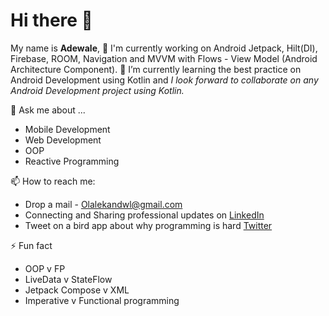 # Hi there 👋

<!--
**appleobject/appleobject** is a ✨ _special_ ✨ repository because its `README.md` (this file) appears on your GitHub profile.

Here are some ideas to get you started:

- 🔭 I’m currently working on ...
- 🌱 I’m currently learning ...
- 👯 I’m looking to collaborate on ...
- 🤔 I’m looking for help with ...
- 💬 Ask me about ...
- 📫 How to reach me: ...
- 😄 Pronouns: ...
- ⚡ Fun fact: ...
-->

My name is **Adewale**, 🔭 I'm currently working on Android Jetpack, Hilt(DI), Firebase, ROOM, Navigation and MVVM with Flows - View Model (Android Architecture Component).
🌱 I’m currently learning the best practice on Android Development using Kotlin and _I look forward to collaborate on any Android Development project using *Kotlin*._

💬 Ask me about ...

- Mobile Development
- Web Development
- OOP
- Reactive Programming

📫 How to reach me:

- Drop a mail - Olalekandwl@gmail.com
- Connecting and Sharing professional updates on [LinkedIn](https://www.linkedin.com/in/olalekan-adewale-4703b1b2/)
- Tweet on a bird app about why programming is hard [Twitter](https://twitter.com/Kvng_Adewale)

⚡ Fun fact

- OOP v FP
- LiveData v StateFlow
- Jetpack Compose v XML
- Imperative v Functional programming

